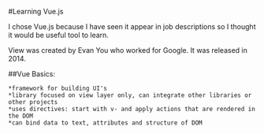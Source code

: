 #Learning Vue.js

I chose Vue.js because I have seen it appear in job descriptions so I thought it would be useful tool to learn.

View was created by Evan You who worked for Google. It was released in 2014.

##Vue Basics:

    *framework for building UI's
    *library focused on view layer only, can integrate other libraries or other projects
    *uses directives: start with v- and apply actions that are rendered in the DOM
    *can bind data to text, attributes and structure of DOM
